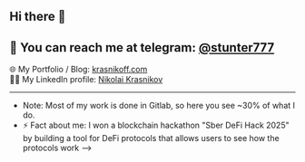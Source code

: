 ## Hi there 👋

## 👋 You can reach me at telegram: [@stunter777](https://t.me/stunter777)

🌐 My Portfolio / Blog: [krasnikoff.com](https://krasnikoff.com)  
👨‍💼 My LinkedIn profile: [Nikolai Krasnikov](https://linkedin.com/in/nikolai-kras)

---


-  Note: Most of my work is done in Gitlab, so here you see ~30% of what I do.
- ⚡ Fact about me: I won a blockchain hackathon "Sber DeFi Hack 2025" by building a tool for DeFi protocols that allows users to see how the protocols work
-->
